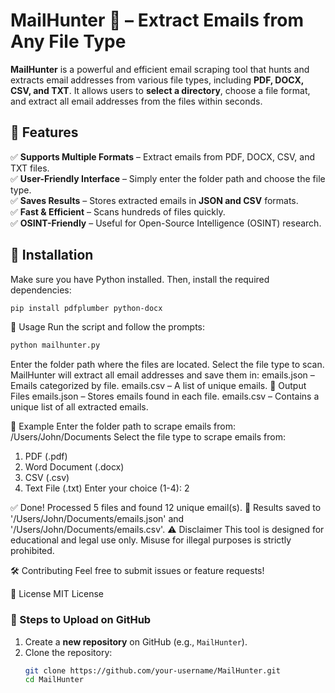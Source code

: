 # MailHunter 🏹 – Extract Emails from Any File Type  

**MailHunter** is a powerful and efficient email scraping tool that hunts and extracts email addresses from various file types, including **PDF, DOCX, CSV, and TXT**. It allows users to **select a directory**, choose a file format, and extract all email addresses from the files within seconds.  

## 🚀 Features  
✅ **Supports Multiple Formats** – Extract emails from PDF, DOCX, CSV, and TXT files.  
✅ **User-Friendly Interface** – Simply enter the folder path and choose the file type.  
✅ **Saves Results** – Stores extracted emails in **JSON and CSV** formats.  
✅ **Fast & Efficient** – Scans hundreds of files quickly.  
✅ **OSINT-Friendly** – Useful for Open-Source Intelligence (OSINT) research.  

## 🔧 Installation  
Make sure you have Python installed. Then, install the required dependencies:  

```sh
pip install pdfplumber python-docx
```
📌 Usage
Run the script and follow the prompts:
```sh
python mailhunter.py
```

Enter the folder path where the files are located.
Select the file type to scan.
MailHunter will extract all email addresses and save them in:
emails.json – Emails categorized by file.
emails.csv – A list of unique emails.
📂 Output Files
emails.json – Stores emails found in each file.
emails.csv – Contains a unique list of all extracted emails.

🎯 Example
Enter the folder path to scrape emails from: /Users/John/Documents
Select the file type to scrape emails from:
1. PDF (.pdf)
2. Word Document (.docx)
3. CSV (.csv)
4. Text File (.txt)
Enter your choice (1-4): 2

✅ Done! Processed 5 files and found 12 unique email(s).
📂 Results saved to '/Users/John/Documents/emails.json' and '/Users/John/Documents/emails.csv'.
⚠️ Disclaimer
This tool is designed for educational and legal use only. Misuse for illegal purposes is strictly prohibited.

🛠 Contributing
Feel free to submit issues or feature requests!

📜 License
MIT License


### **📌 Steps to Upload on GitHub**  
1. Create a **new repository** on GitHub (e.g., `MailHunter`).  
2. Clone the repository:  
   ```sh
   git clone https://github.com/your-username/MailHunter.git
   cd MailHunter
   ```

